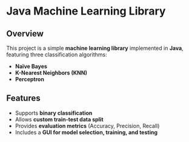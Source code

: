 # Java Machine Learning Library

## Overview
This project is a simple **machine learning library** implemented in **Java**, featuring three classification algorithms:

- **Naïve Bayes**
- **K-Nearest Neighbors (KNN)**
- **Perceptron**

## Features
- Supports **binary classification**  
- Allows **custom train-test data split**  
- Provides **evaluation metrics** (Accuracy, Precision, Recall)  
- Includes a **GUI for model selection, training, and testing**  
